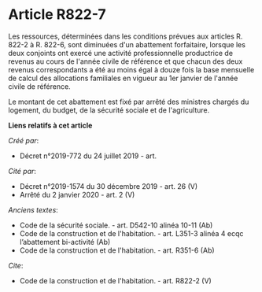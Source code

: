# Article R822-7

Les ressources, déterminées dans les conditions prévues aux articles R. 822-2 à R. 822-6, sont diminuées d'un abattement
forfaitaire, lorsque les deux conjoints ont exercé une activité professionnelle productrice de revenus au cours de l'année
civile de référence et que chacun des deux revenus correspondants a été au moins égal à douze fois la base mensuelle de
calcul des allocations familiales en vigueur au 1er janvier de l'année civile de référence. 

Le montant de cet abattement est fixé par arrêté des ministres chargés du logement, du budget, de la sécurité sociale et de
l'agriculture.

**Liens relatifs à cet article**

_Créé par_:

  - Décret n°2019-772 du 24 juillet 2019 - art.

_Cité par_:

  - Décret n°2019-1574 du 30 décembre 2019 - art. 26 (V)
  - Arrêté du 2 janvier 2020 - art. 2 (V)

_Anciens textes_:

  - Code de la sécurité sociale. - art. D542-10 alinéa 10-11 (Ab)
  - Code de la construction et de l'habitation. - art. L351-3 alinéa 4 ecqc l’abattement bi-activité (Ab)
  - Code de la construction et de l'habitation. - art. R351-6 (Ab)

_Cite_:

  - Code de la construction et de l'habitation. - art. R822-2 (V)
